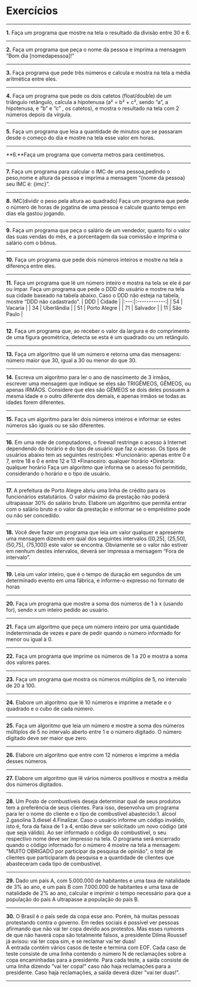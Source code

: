 # Exercícios
***
**1.** Faça um programa que mostre na tela o resultado da divisão entre 30 e 6.
***
**2.** Faça um programa que peça o nome da pessoa e imprima a mensagem “Bom dia [nomedapessoa]!”
***
**3.** Faça programa que pede três números e calcula e mostra na tela a média aritmética entre eles.
***
**4.** Faça um programa que pede os dois catetos (float/double) de um triângulo retângulo, calcula a hipotenusa (a² = b² + c², sendo “a”, a hipotenusa, e “b” e “c” , os catetos), e mostra o resultado na tela com 2 números depois da vírgula.
***
**5.** Faça um programa que leia a quantidade de minutos que se passaram desde o começo do dia e mostre na tela esse valor em horas.
***
**6.**Faça um programa que converta metros para centímetros.
***
**7.** Faça um programa para calcular o IMC de uma pessoa,pedindo o peso,nome e altura da pessoa e imprima a mensagem “{nome da pessoa} seu IMC é: {imc}”.
***
**8.** IMC(dividir o peso pela altura ao quadrado)
Faça um programa que pede o número de horas de jogatina de uma pessoa e calcule quanto tempo em dias ela gastou jogando.
***
**9.** Faça um programa que peça o salário de um vendedor, quanto foi o valor das suas vendas do mês, e a porcentagem da sua comissão e imprima o salário com o bônus.
***
**10.** Faça um programa que pede dois números inteiros e mostre na tela a diferença entre eles.
***
**11.** Faça um programa que lê um número inteiro e mostra na tela se ele é par ou ímpar.
Faça um programa que pede o DDD do usuário e mostre na tela sua cidade baseado na tabela abaixo. Caso o DDD não esteja na tabela, mostre “DDD não cadastrado”.
| DDD |    Cidade    |
|:---:|:------------:|
|  54 |    Vacaria   |
|  34 |  Uberlândia  |
|  51 | Porto Alegre |
|  71 |   Salvador   |
|  11 |   São Paulo  |
***
**12.** Faça  um  programa  que,  ao receber  o valor  da largura  e  do  comprimento  de  uma figura geométrica, detecta se esta é um quadrado ou um retângulo.
***
**13.** Faça um algoritmo que lê um número e retorna uma das mensagens: número maior que 30, igual a 30 ou menor do que 30.
***
**14.** Escreva   um   algoritmo   para   ler   o   ano   de   nascimento   de   3   irmãos,   escrever   uma mensagem que indique se eles são TRIGÊMEOS, GÊMEOS, ou apenas IRMÃOS. Considere que eles são GÊMEOS se dois deles possuem a mesma idade e o outro diferente dos demais, e apenas irmãos se todas as idades forem diferentes.
***
**15.** Faça um algoritmo para ler dois números inteiros e informar se estes números são iguais ou se são diferentes.
***
**16.** Em uma rede de computadores, o firewall restringe o acesso à Internet dependendo do horário e do tipo de usuário que faz o acesso. Os tipos de usuários abaixo tem as seguintes restrições:
•Funcionário: apenas entre 0 e 7, entre 18 e 0 e entre 12 e 13
•Financeiro: qualquer horário
•Diretoria: qualquer horário
Faça um algoritmo que informa se o acesso foi permitido, considerando o horário e o tipo de usuário.
***
**17.** A prefeitura de Porto Alegre abriu uma linha de crédito para os funcionários estatutários. O valor máximo da prestação não poderá ultrapassar 30% do salário bruto. Elabore um algoritmo que permita entrar com o salário bruto e o valor da prestação e informar se o empréstimo pode ou não ser concedido.
***

**18.** Você deve fazer um programa que leia um valor qualquer e apresente uma mensagem dizendo em qual dos seguintes intervalos ([0,25], (25,50], (50,75], (75,100]) este valor se encontra. Obviamente se o valor não estiver em nenhum destes intervalos, deverá ser impressa a mensagem “Fora de intervalo”.
***
**19.** Leia um valor inteiro, que é o tempo de duração em segundos de um determinado evento em uma fábrica, e informe-o expresso no formato de horas
***
**20.** Faça um programa que mostre a soma dos números de 1 à x (usando for), sendo x um inteiro pedido ao usuário.
***

**21.** Faça um algoritmo que peça um número inteiro por uma quantidade indeterminada de vezes e pare de pedir quando o número informado for menor ou igual à 0.
***

**22.** Faça um programa que imprime os números de 1 a 20 e mostra a soma dos valores pares.
***

**23.** Faça um programa que mostra os números múltiplos de 5, no intervalo de 20 a 100.
***

**24.** Elabore um algoritmo que lê 10 números e imprime a metade e o quadrado e o cubo de cada número.
***

**25.** Faça um algoritmo que leia um número e mostre a soma dos números múltiplos de 5 no intervalo aberto entre 1 e o número digitado. O número digitado deve ser maior que zero.
***

**26.** Elabore um algoritmo que entre com 12 números e imprime a média desses números.
***

**27.** Elabore um algoritmo que lê vários números positivos e mostra a média dos números digitados.
***

**28.** Um Posto de combustíveis deseja determinar qual de seus produtos tem a preferência de seus clientes. Para isso, desenvolva um programa para ler o nome do cliente e o tipo de combustível abastecido:1. álcool 2.gasolina 3.diesel 4.Finalizar.    Caso o usuário informe um código inválido, isto é, fora da faixa de 1 a 4, então deve ser solicitado um novo código (até que seja válido).     Ao ser informado o código do combustível, o seu respectivo nome deve ser impresso na tela.    O programa será encerrado quando o código informado for o número 4 mostre na tela a mensagem: "MUITO OBRIGADO por participar da pesquisa de opinião", o total de clientes que participaram da pesquisa e a quantidade de clientes que abasteceram cada tipo de combustível.
***

**29.** Dado um país A, com 5.000.000 de habitantes e uma taxa de natalidade de 3% ao ano, e um país B com 7.000.000 de habitantes e uma taxa de natalidade de 2% ao ano, calcular e imprimir o tempo necessário para que a população do país A ultrapasse a população do país B.
***


**30.** O Brasil é o país sede da copa esse ano. Porém, há muitas pessoas protestando contra o governo. Em redes sociais é possível ver pessoas afirmando que não vai ter copa devido aos protestos. Mas esses rumores de que não haverá copa são totalmente falsos, a presidente Dilma Roussef já avisou: vai ter copa sim, e se reclamar vai ter duas!    
A entrada contém vários casos de teste e termina com EOF. Cada caso de teste consiste de uma linha contendo o número N de reclamações sobre a copa encaminhadas para a presidente. Para cada teste, a saída consiste de uma linha dizendo "vai ter copa!" caso não haja reclamações para a presidente. Caso haja reclamações, a saída deverá dizer "vai ter duas!".

***


